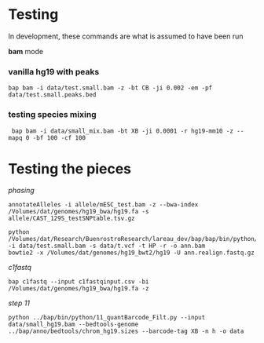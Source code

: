 # Testing

In development, these commands are what is assumed to have been run


**bam** mode

### vanilla hg19 with peaks
```
bap bam -i data/test.small.bam -z -bt CB -ji 0.002 -em -pf data/test.small.peaks.bed 
```

### testing species mixing
```
 bap bam -i data/small_mix.bam -bt XB -ji 0.0001 -r hg19-mm10 -z --mapq 0 -bf 100 -cf 100
```


# Testing the pieces

*phasing*

```
annotateAlleles -i allele/mESC_test.bam -z --bwa-index /Volumes/dat/genomes/hg19_bwa/hg19.fa -s allele/CAST_129S_testSNPtable.tsv.gz 
```

```
python /Volumes/dat/Research/BuenrostroResearch/lareau_dev/bap/bap/bin/python/markAllelicStatusCL.py -i data/test.small.bam -s data/t.vcf -t HP -r -o ann.bam
bowtie2 -x /Volumes/dat/genomes/hg19_bwt2/hg19 -U ann.realign.fastq.gz 
```

*c1fastq*
```
bap c1fastq --input c1fastqinput.csv -bi /Volumes/dat/genomes/hg19_bwa/hg19.fa -z
```

*step 11*
```
python ../bap/bin/python/11_quantBarcode_Filt.py --input data/small_hg19.bam --bedtools-genome ../bap/anno/bedtools/chrom_hg19.sizes --barcode-tag XB -n h -o data

```
